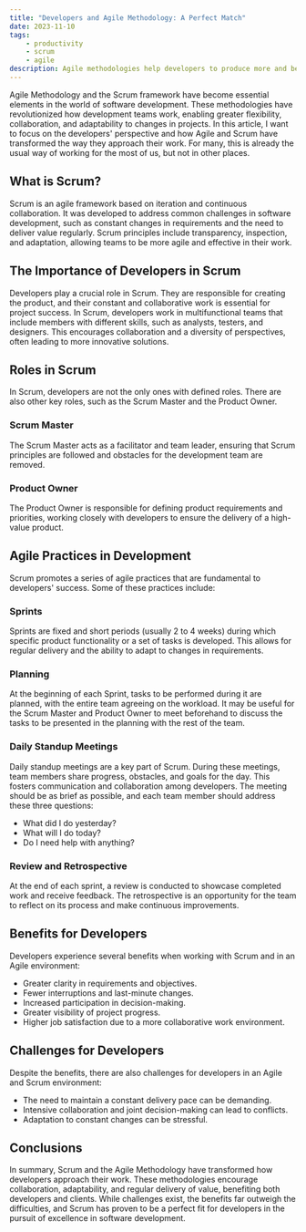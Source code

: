 ```yaml
---
title: "Developers and Agile Methodology: A Perfect Match"
date: 2023-11-10
tags:
    - productivity
    - scrum
    - agile
description: Agile methodologies help developers to produce more and better software, while also generating more continuous product deliveries.
---
```


Agile Methodology and the Scrum framework have become essential elements in the world of software development. These methodologies have revolutionized how development teams work, enabling greater flexibility, collaboration, and adaptability to changes in projects. In this article, I want to focus on the developers' perspective and how Agile and Scrum have transformed the way they approach their work. For many, this is already the usual way of working for the most of us, but not in other places.

## What is Scrum?

Scrum is an agile framework based on iteration and continuous collaboration. It was developed to address common challenges in software development, such as constant changes in requirements and the need to deliver value regularly. Scrum principles include transparency, inspection, and adaptation, allowing teams to be more agile and effective in their work.

## The Importance of Developers in Scrum

Developers play a crucial role in Scrum. They are responsible for creating the product, and their constant and collaborative work is essential for project success. In Scrum, developers work in multifunctional teams that include members with different skills, such as analysts, testers, and designers. This encourages collaboration and a diversity of perspectives, often leading to more innovative solutions.

## Roles in Scrum

In Scrum, developers are not the only ones with defined roles. There are also other key roles, such as the Scrum Master and the Product Owner.

### Scrum Master

The Scrum Master acts as a facilitator and team leader, ensuring that Scrum principles are followed and obstacles for the development team are removed.

### Product Owner

The Product Owner is responsible for defining product requirements and priorities, working closely with developers to ensure the delivery of a high-value product.

## Agile Practices in Development

Scrum promotes a series of agile practices that are fundamental to developers' success. Some of these practices include:

### Sprints

Sprints are fixed and short periods (usually 2 to 4 weeks) during which specific product functionality or a set of tasks is developed. This allows for regular delivery and the ability to adapt to changes in requirements.

### Planning

At the beginning of each Sprint, tasks to be performed during it are planned, with the entire team agreeing on the workload. It may be useful for the Scrum Master and Product Owner to meet beforehand to discuss the tasks to be presented in the planning with the rest of the team.

### Daily Standup Meetings

Daily standup meetings are a key part of Scrum. During these meetings, team members share progress, obstacles, and goals for the day. This fosters communication and collaboration among developers. The meeting should be as brief as possible, and each team member should address these three questions:

- What did I do yesterday?
- What will I do today?
- Do I need help with anything?

### Review and Retrospective

At the end of each sprint, a review is conducted to showcase completed work and receive feedback. The retrospective is an opportunity for the team to reflect on its process and make continuous improvements.

## Benefits for Developers

Developers experience several benefits when working with Scrum and in an Agile environment:

- Greater clarity in requirements and objectives.
- Fewer interruptions and last-minute changes.
- Increased participation in decision-making.
- Greater visibility of project progress.
- Higher job satisfaction due to a more collaborative work environment.

## Challenges for Developers

Despite the benefits, there are also challenges for developers in an Agile and Scrum environment:

- The need to maintain a constant delivery pace can be demanding.
- Intensive collaboration and joint decision-making can lead to conflicts.
- Adaptation to constant changes can be stressful.

## Conclusions

In summary, Scrum and the Agile Methodology have transformed how developers approach their work. These methodologies encourage collaboration, adaptability, and regular delivery of value, benefiting both developers and clients. While challenges exist, the benefits far outweigh the difficulties, and Scrum has proven to be a perfect fit for developers in the pursuit of excellence in software development.
